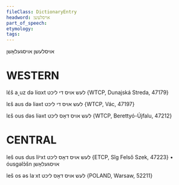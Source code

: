 ```yaml
---
fileClass: DictionaryEntry
headword: אויסלעשן
part_of_speech: 
etymology: 
tags: 
---
```

אויסלעשן
אויסגעלאָשן

WESTERN
========

lɛ́š a˰uz də liαxt לעש אויס די ליכט {WTCP, Dunajská Streda, 47179}

lɛš aus də liəxt לעש אויס די ליכט {WTCP, Vác, 47197}

lɛš ous dəs liəxt לעש אויס דאָס ליכט {WTCP, Berettyó-Újfalu, 47212}

CENTRAL
========

leš ous dus liᵊxt לעש אויס דאָס ליכט {ETCP, Sîg Felső Szek, 47223}
	•	óusgəlɔ̀šn אויסגעלאָשן

leš os əs laˑxt לעש אויס דאָס ליכט {POLAND, Warsaw, 52211}
